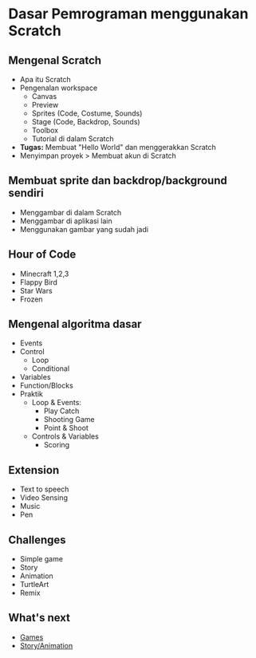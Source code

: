 # Dasar Pemrograman menggunakan Scratch

## Mengenal Scratch
- Apa itu Scratch
- Pengenalan workspace
  - Canvas
  - Preview
  - Sprites (Code, Costume, Sounds)
  - Stage (Code, Backdrop, Sounds)
  - Toolbox
  - Tutorial di dalam Scratch
- **Tugas:** Membuat "Hello World" dan menggerakkan Scratch
- Menyimpan proyek > Membuat akun di Scratch

## Membuat sprite dan backdrop/background sendiri
- Menggambar di dalam Scratch
- Menggambar di aplikasi lain
- Menggunakan gambar yang sudah jadi

## Hour of Code
- Minecraft 1,2,3
- Flappy Bird
- Star Wars
- Frozen

## Mengenal algoritma dasar
- Events
- Control
  - Loop
  - Conditional
- Variables
- Function/Blocks
- Praktik
    - Loop & Events:
      - Play Catch
      - Shooting Game
      - Point & Shoot
    - Controls & Variables
      - Scoring

## Extension
- Text to speech
- Video Sensing
- Music
- Pen

## Challenges
- Simple game
- Story
- Animation
- TurtleArt
- Remix

## What's next
- [Games](Easy-Games-Scratch.md)
- [Story/Animation](Story-Animation-Scratch.md)
